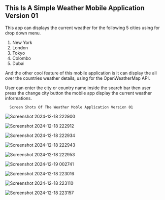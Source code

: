 ## This Is A Simple Weather Mobile Application Version 01

This app can displays the current weather for the following 5 cities using for drop down menu.

1) New York
2) London
3) Tokyo
4) Colombo
5) Dubai

And the other cool feature of this mobile application is it can display the all over the countries weather details, using for the OpenWeatherMap API. 

User can enter the city or country name inside the search bar then user press the change city button the mobile app display the current weather informations.

      Screen Shots Of The Weather Moble Application Version 01 

![Screenshot 2024-12-18 222900](https://github.com/user-attachments/assets/c7d29151-732d-472d-b2b9-9357261c82d8)

![Screenshot 2024-12-18 222912](https://github.com/user-attachments/assets/0059e439-3222-473e-afdd-dc2095af5056)

![Screenshot 2024-12-18 222934](https://github.com/user-attachments/assets/10a1039a-e334-458a-a950-c81d71303853)

![Screenshot 2024-12-18 222943](https://github.com/user-attachments/assets/53d3d285-f40e-47ae-ab9a-0ae2eca66299)

![Screenshot 2024-12-18 222953](https://github.com/user-attachments/assets/32047b16-5165-46da-bcee-c9ef6c686b41)

![Screenshot 2024-12-19 002741](https://github.com/user-attachments/assets/2b87a42a-2e72-4a16-9e4c-d819f1dd0f0c)

![Screenshot 2024-12-18 223016](https://github.com/user-attachments/assets/876a3ef5-770e-4b90-bc20-5805c70aae36)

![Screenshot 2024-12-18 223110](https://github.com/user-attachments/assets/42541df6-bb8d-4215-b1f0-fe6ea410475c)

![Screenshot 2024-12-18 223157](https://github.com/user-attachments/assets/5da22bd0-e8c2-4974-8fce-f3abdf01863c)


